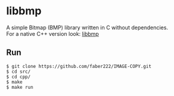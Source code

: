 # libbmp
A simple Bitmap (BMP) library written in C without dependencies.  
For a native C++ version look: [libbmp](https://github.com/marc-q/libbmp.git)

## Run
```shell
$ git clone https://github.com/faber222/IMAGE-COPY.git
$ cd src/
$ cd cpp/
$ make
$ make run
```

